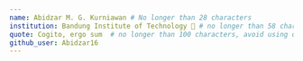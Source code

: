 ```yaml
---
name: Abidzar M. G. Kurniawan # No longer than 28 characters
institution: Bandung Institute of Technology 🚩 # no longer than 58 characters
quote: Cogito, ergo sum  # no longer than 100 characters, avoid using quotes(") to guarantee the format remains the same.
github_user: Abidzar16
---
```

